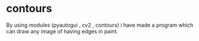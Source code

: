 # contours
By using modules (pyautogui , cv2 , contours) i have made a program which can draw any image of having edges in paint. 
